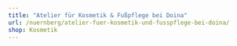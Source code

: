 ```yaml
---
title: "Atelier für Kosmetik & Fußpflege bei Doina"
url: /nuernberg/atelier-fuer-kosmetik-und-fusspflege-bei-doina/
shop: Kosmetik
---
```


